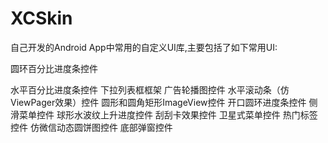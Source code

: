 # XCSkin
自己开发的Android App中常用的自定义UI库,主要包括了如下常用UI:

圆环百分比进度条控件

水平百分比进度条控件
下拉列表框框架
广告轮播图控件
水平滚动条（仿ViewPager效果）控件
圆形和圆角矩形ImageView控件
开口圆环进度条控件
侧滑菜单控件
球形水波纹上升进度控件
刮刮卡效果控件
卫星式菜单控件
热门标签控件
仿微信动态圆饼图控件
底部弹窗控件
